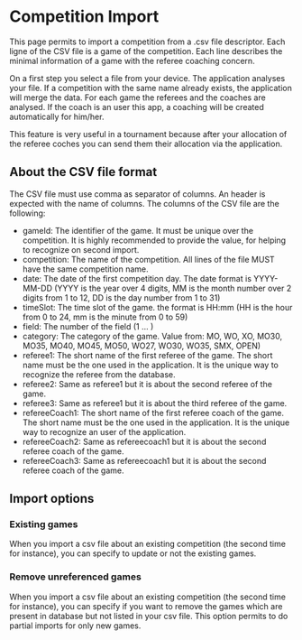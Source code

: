 # Competition Import

This page permits to import a competition from a .csv file descriptor. Each ligne of the CSV file is a game of the competition. Each line describes the minimal information of a game with the referee coaching concern.

On a first step you select a file from your device. The application analyses your file. If a competition with the same name already exists, the application will merge the data. For each game the referees and the coaches are analysed. If the coach is an user this app, a coaching will be created automatically for him/her.

This feature is very useful in a tournament because after your allocation of the referee coches you can send them their allocation via the application.

## About the CSV file format

The CSV file must use comma as separator of columns. An header is expected with the name of columns. The columns of the CSV file are the following:

* gameId: The identifier of the game. It must be unique over the competition. It is highly recommended to provide the value, for helping to recognize on second import.
* competition: The name of the competition. All lines of the file MUST have the same competition name.
* date: The date of the first competition day. The date format is YYYY-MM-DD  (YYYY is the year over 4 digits, MM is the month number over 2 digits from 1 to 12, DD is the day number from 1 to 31)
* timeSlot: The time slot of the game. the format is HH:mm (HH is the hour from 0 to 24, mm is the minute from 0 to 59)
* field: The number of the field (1 ... )
* category: The category of the game. Value from: MO, WO, XO, MO30, MO35, MO40, MO45, MO50, WO27, WO30, WO35, SMX, OPEN)
* referee1: The short name of the first referee of the game. The short name must be the one used in the application. It is the unique way to recognize the referee from the database.
* referee2: Same as referee1 but it is about the second referee of the game.
* referee3: Same as referee1 but it is about the third referee of the game.
* refereeCoach1: The short name of the first referee coach of the game. The short name must be the one used in the application. It is the unique way to recognize an user of the application.
* refereeCoach2: Same as refereecoach1 but it is about the second referee coach of the game.
* refereeCoach3: Same as refereecoach1 but it is about the second referee coach of the game.

## Import options

### Existing games

When you import a csv file about an existing competition (the second time for instance), you can specify to update or not the existing games.

### Remove unreferenced games

When you import a csv file about an existing competition (the second time for instance), you can specify if you want to remove the games which are present in database but not listed in your csv file. This option permits to do partial imports for only new games.
